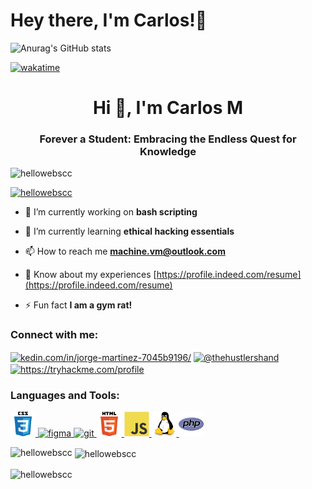 # Hey there, I'm Carlos!👋

![Anurag's GitHub stats](https://github-readme-stats.vercel.app/api?username=hellowebscc&show_icons=true&theme=tokyonight)

[![wakatime](https://wakatime.com/badge/user/89cf48f6-b72f-49cf-90f1-00f6fd5df93b.svg)](https://wakatime.com/@89cf48f6-b72f-49cf-90f1-00f6fd5df93b)



<h1 align="center">Hi 👋, I'm Carlos M</h1>
<h3 align="center">Forever a Student: Embracing the Endless Quest for Knowledge</h3>

<p align="left"> <img src="https://komarev.com/ghpvc/?username=hellowebscc&label=Profile%20views&color=0e75b6&style=flat" alt="hellowebscc" /> </p>

<p align="left"> <a href="https://github.com/ryo-ma/github-profile-trophy"><img src="https://github-profile-trophy.vercel.app/?username=hellowebscc" alt="hellowebscc" /></a> </p>

- 🔭 I’m currently working on **bash scripting**

- 🌱 I’m currently learning **ethical hacking essentials**

- 📫 How to reach me **machine.vm@outlook.com**

- 📄 Know about my experiences [https://profile.indeed.com/resume](https://profile.indeed.com/resume)

- ⚡ Fun fact **I am a gym rat!**

<h3 align="left">Connect with me:</h3>
<p align="left">
<a href="https://linkedin.com/in/kedin.com/in/jorge-martinez-7045b9196/" target="blank"><img align="center" src="https://raw.githubusercontent.com/rahuldkjain/github-profile-readme-generator/master/src/images/icons/Social/linked-in-alt.svg" alt="kedin.com/in/jorge-martinez-7045b9196/" height="30" width="40" /></a>
<a href="https://www.youtube.com/@TheInfluenciaEffect/videos" target="blank"><img align="center" src="https://raw.githubusercontent.com/rahuldkjain/github-profile-readme-generator/master/src/images/icons/Social/youtube.svg" alt="@thehustlershand" height="30" width="40" /></a>
<a href="https://www.hackerrank.com/https://tryhackme.com/profile" target="blank"><img align="center" src="https://raw.githubusercontent.com/rahuldkjain/github-profile-readme-generator/master/src/images/icons/Social/hackerrank.svg" alt="https://tryhackme.com/profile" height="30" width="40" /></a>
</p>

<h3 align="left">Languages and Tools:</h3>
<p align="left"> <a href="https://www.w3schools.com/css/" target="_blank" rel="noreferrer"> <img src="https://raw.githubusercontent.com/devicons/devicon/master/icons/css3/css3-original-wordmark.svg" alt="css3" width="40" height="40"/> </a> <a href="https://www.figma.com/" target="_blank" rel="noreferrer"> <img src="https://www.vectorlogo.zone/logos/figma/figma-icon.svg" alt="figma" width="40" height="40"/> </a> <a href="https://git-scm.com/" target="_blank" rel="noreferrer"> <img src="https://www.vectorlogo.zone/logos/git-scm/git-scm-icon.svg" alt="git" width="40" height="40"/> </a> <a href="https://www.w3.org/html/" target="_blank" rel="noreferrer"> <img src="https://raw.githubusercontent.com/devicons/devicon/master/icons/html5/html5-original-wordmark.svg" alt="html5" width="40" height="40"/> </a> <a href="https://developer.mozilla.org/en-US/docs/Web/JavaScript" target="_blank" rel="noreferrer"> <img src="https://raw.githubusercontent.com/devicons/devicon/master/icons/javascript/javascript-original.svg" alt="javascript" width="40" height="40"/> </a> <a href="https://www.linux.org/" target="_blank" rel="noreferrer"> <img src="https://raw.githubusercontent.com/devicons/devicon/master/icons/linux/linux-original.svg" alt="linux" width="40" height="40"/> </a> <a href="https://www.php.net" target="_blank" rel="noreferrer"> <img src="https://raw.githubusercontent.com/devicons/devicon/master/icons/php/php-original.svg" alt="php" width="40" height="40"/> </a> </p>

<p><img align="left" src="https://github-readme-stats.vercel.app/api/top-langs?username=hellowebscc&show_icons=true&locale=en&layout=compact" alt="hellowebscc" /></p>

<p>&nbsp;<img align="center" src="https://github-readme-stats.vercel.app/api?username=hellowebscc&show_icons=true&locale=en" alt="hellowebscc" /></p>

<p><img align="center" src="https://github-readme-streak-stats.herokuapp.com/?user=hellowebscc&" alt="hellowebscc" /></p>

